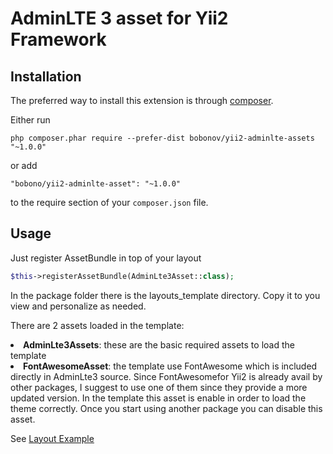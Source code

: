 AdminLTE 3 asset for Yii2 Framework
===============================

Installation
------------

The preferred way to install this extension is through [composer](http://getcomposer.org/download/).

Either run

```
php composer.phar require --prefer-dist bobonov/yii2-adminlte-assets "~1.0.0"
```

or add

```
"bobono/yii2-adminlte-asset": "~1.0.0"
```

to the require section of your `composer.json` file.

Usage
----------

Just register AssetBundle in top of your layout

```php
$this->registerAssetBundle(AdminLte3Asset::class);
```
 
In the package folder there is the layouts_template directory. Copy it to you view and personalize as needed.

There are 2 assets loaded in the template:

<li><b>AdminLte3Assets</b>: these are the basic required assets to load the template

<li><b>FontAwesomeAsset</b>: the template use FontAwesome which is included directly in AdminLte3 source.
Since FontAwesomefor Yii2 is already avail by other packages, I suggest to use one of them since they provide a more
updated version. In the template this asset is enable in order to load the theme correctly. Once you start using another
package you can disable this asset.

See [Layout Example](src/layout_template/main.php)
